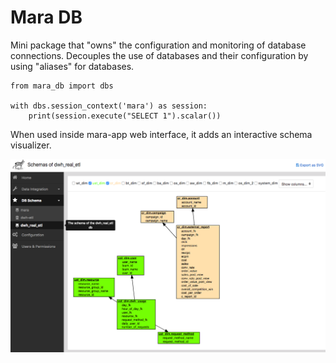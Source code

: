 # Mara DB

Mini package that "owns" the configuration and monitoring of database connections. Decouples the use of databases 
and their configuration by using "aliases" for databases. 

```
from mara_db import dbs

with dbs.session_context('mara') as session: 
    print(session.execute("SELECT 1").scalar())
```      


When used inside mara-app web interface, it adds an interactive schema visualizer.

![Alt text](/ui_screenshot_1.png?raw=true "Mara-db schema visualizer")